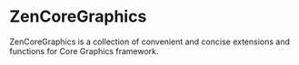 # ZenCoreGraphics
ZenCoreGraphics is a collection of convenient and concise extensions and functions for Core Graphics framework.
